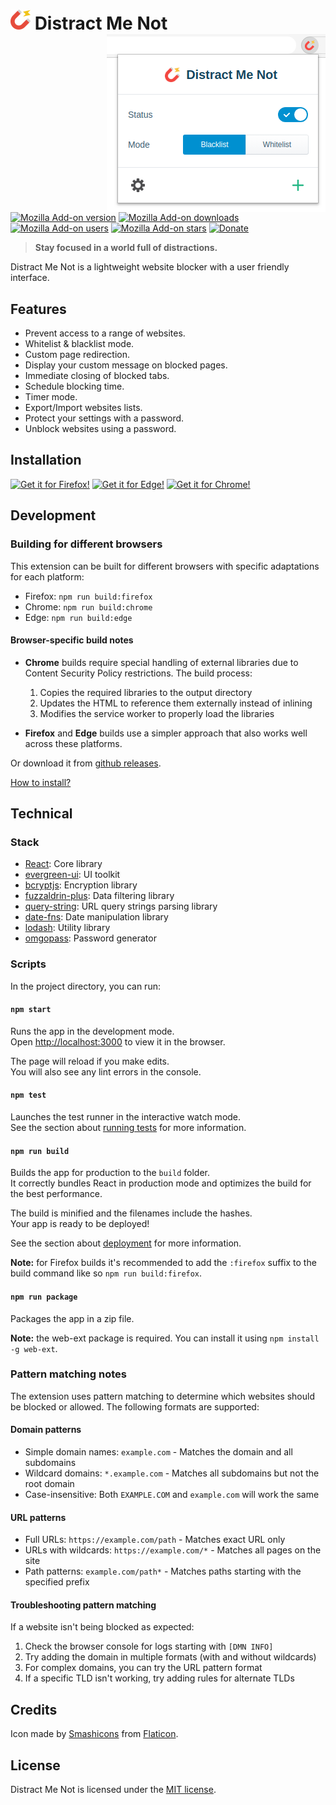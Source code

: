 # ![icon](public/icons/magnet-32.png) Distract Me Not <img align="right" src="screenshots/panel.png">

[![Mozilla Add-on version](https://img.shields.io/amo/v/distract-me-not.svg?logo=mozilla&label=&labelColor=grey)](https://addons.mozilla.org/firefox/addon/distract-me-not/?src=external-github-shield-downloads)
[![Mozilla Add-on downloads](https://img.shields.io/amo/dw/distract-me-not.svg)](https://addons.mozilla.org/firefox/addon/distract-me-not/?src=external-github-shield-downloads)
[![Mozilla Add-on users](https://img.shields.io/amo/users/distract-me-not.svg)](https://addons.mozilla.org/firefox/addon/distract-me-not/statistics/)
[![Mozilla Add-on stars](https://img.shields.io/amo/stars/distract-me-not.svg)](https://addons.mozilla.org/firefox/addon/distract-me-not/reviews/)
[![Donate](https://img.shields.io/badge/PayPal-grey.svg?style=flat&logo=paypal&labelColor=grey&color=168CC2)](https://www.paypal.me/axeldev)

> **Stay focused in a world full of distractions.**

Distract Me Not is a lightweight website blocker with a user friendly interface.

## Features

- Prevent access to a range of websites.
- Whitelist & blacklist mode.
- Custom page redirection.
- Display your custom message on blocked pages.
- Immediate closing of blocked tabs.
- Schedule blocking time.
- Timer mode.
- Export/Import websites lists.
- Protect your settings with a password.
- Unblock websites using a password.

## Installation

[![Get it for Firefox!](https://i.imgur.com/TMOLdK6.png)](https://addons.mozilla.org/firefox/addon/distract-me-not/?src=external-github-download)
[![Get it for Edge!](https://i.imgur.com/n49Wiu2.png)](https://microsoftedge.microsoft.com/addons/detail/distract-me-not/bonjdhkkkokfmnmnkpgkakhkiccnllba)
[![Get it for Chrome!](https://i.imgur.com/B0i5sn3.png)](https://chrome.google.com/webstore/detail/distract-me-not/lkmfokajfoplgdkdifijpffkjeejainc)

## Development

### Building for different browsers

This extension can be built for different browsers with specific adaptations for each platform:

- Firefox: `npm run build:firefox`
- Chrome: `npm run build:chrome`
- Edge: `npm run build:edge`

#### Browser-specific build notes

- **Chrome** builds require special handling of external libraries due to Content Security Policy restrictions. The build process:
  1. Copies the required libraries to the output directory
  2. Updates the HTML to reference them externally instead of inlining
  3. Modifies the service worker to properly load the libraries

- **Firefox** and **Edge** builds use a simpler approach that also works well across these platforms.

Or download it from [github releases](https://github.com/AXeL-dev/distract-me-not/releases/latest).

[How to install?](https://github.com/AXeL-dev/install-webextension)

## Technical

### Stack

- [React](https://reactjs.org/): Core library
- [evergreen-ui](https://evergreen.segment.com/): UI toolkit
- [bcryptjs](https://github.com/dcodeIO/bcrypt.js): Encryption library
- [fuzzaldrin-plus](https://github.com/jeancroy/fuzz-aldrin-plus): Data filtering library
- [query-string](https://github.com/sindresorhus/query-string): URL query strings parsing library
- [date-fns](https://date-fns.org): Date manipulation library
- [lodash](https://lodash.com): Utility library
- [omgopass](https://github.com/omgovich/omgopass): Password generator

### Scripts

In the project directory, you can run:

#### `npm start`

Runs the app in the development mode.<br />
Open [http://localhost:3000](http://localhost:3000) to view it in the browser.

The page will reload if you make edits.<br />
You will also see any lint errors in the console.

#### `npm test`

Launches the test runner in the interactive watch mode.<br />
See the section about [running tests](https://facebook.github.io/create-react-app/docs/running-tests) for more information.

#### `npm run build`

Builds the app for production to the `build` folder.<br />
It correctly bundles React in production mode and optimizes the build for the best performance.

The build is minified and the filenames include the hashes.<br />
Your app is ready to be deployed!

See the section about [deployment](https://facebook.github.io/create-react-app/docs/deployment) for more information.

**Note:** for Firefox builds it's recommended to add the `:firefox` suffix to the build command like so `npm run build:firefox`.

#### `npm run package`

Packages the app in a zip file.

**Note:** the web-ext package is required. You can install it using `npm install -g web-ext`.

### Pattern matching notes

The extension uses pattern matching to determine which websites should be blocked or allowed. The following formats are supported:

#### Domain patterns
- Simple domain names: `example.com` - Matches the domain and all subdomains
- Wildcard domains: `*.example.com` - Matches all subdomains but not the root domain
- Case-insensitive: Both `EXAMPLE.COM` and `example.com` will work the same

#### URL patterns
- Full URLs: `https://example.com/path` - Matches exact URL only
- URLs with wildcards: `https://example.com/*` - Matches all pages on the site
- Path patterns: `example.com/path*` - Matches paths starting with the specified prefix

#### Troubleshooting pattern matching
If a website isn't being blocked as expected:
1. Check the browser console for logs starting with `[DMN INFO]`
2. Try adding the domain in multiple formats (with and without wildcards)
3. For complex domains, you can try the URL pattern format
4. If a specific TLD isn't working, try adding rules for alternate TLDs

## Credits

Icon made by [Smashicons](https://www.flaticon.com/authors/smashicons) from [Flaticon](https://www.flaticon.com/).

## License

Distract Me Not is licensed under the [MIT license](LICENSE).
